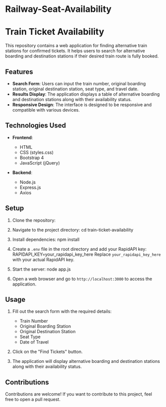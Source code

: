 # Railway-Seat-Availability

# Train Ticket Availability

This repository contains a web application for finding alternative train stations for confirmed tickets. It helps users to search for alternative boarding and destination stations if their desired train route is fully booked.

## Features

- **Search Form**: Users can input the train number, original boarding station, original destination station, seat type, and travel date.
- **Results Display**: The application displays a table of alternative boarding and destination stations along with their availability status.
- **Responsive Design**: The interface is designed to be responsive and compatible with various devices.

## Technologies Used

- **Frontend**:
  - HTML
  - CSS (styles.css)
  - Bootstrap 4
  - JavaScript (jQuery)

- **Backend**:
  - Node.js
  - Express.js
  - Axios

## Setup

1. Clone the repository:

2. Navigate to the project directory:
cd train-ticket-availability


3. Install dependencies:
npm install


4. Create a `.env` file in the root directory and add your RapidAPI key:
RAPIDAPI_KEY=your_rapidapi_key_here
Replace `your_rapidapi_key_here` with your actual RapidAPI key.

5. Start the server:
node app.js


6. Open a web browser and go to `http://localhost:3000` to access the application.

## Usage

1. Fill out the search form with the required details:
   - Train Number
   - Original Boarding Station
   - Original Destination Station
   - Seat Type
   - Date of Travel

2. Click on the "Find Tickets" button.

3. The application will display alternative boarding and destination stations along with their availability status.

## Contributions

Contributions are welcome! If you want to contribute to this project, feel free to open a pull request.


